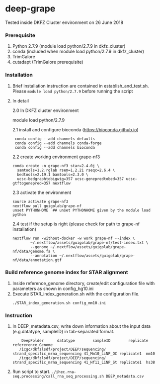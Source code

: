 # deep-grape

Tested inside DKFZ Cluster environment on 26 June 2018
### Prerequisite
1. Python 2.7.9 (module load python/2.7.9 in dkfz_cluster)
2. conda (included when module load python/2.7.9 in dkfz_cluster)
3. TrimGalore
4. cutadapt (TrimGalore prerequisite)


### Installation
1. Brief installation instruction are contained in establish_and_test.sh. Please ```module load python/2.7.9``` before running the script
2. In detail 
   
   2.0 In DKFZ cluster environment
       
	module load python/2.7.9

   2.1 install and configure bioconda (https://bioconda.github.io)
   
        conda config --add channels defaults
        conda config --add channels conda-forge
        conda config --add channels bioconda

   2.2 create working environment grape-nf3
   
       conda create -n grape-nf3 star=2.4.0j \
         samtools=1.2.rglab rsem=1.2.21 rseqc=2.6.4 \
         bedtools=2.19.1 bamtools=2.3.0 \
         ucsc-bedgraphtobigwig=357 ucsc-genepredtobed=357 ucsc-gtftogenepred=357 nextflow

   2.3 activate the environment
   
       source activate grape-nf3
       nextflow pull guigolab/grape-nf
       unset PYTHONHOME  ## unset PYTHONHOME given by the module load python

   2.4 test if the setup is right
       (please check for path to grape-nf installation)
	```
	nextflow run -without-docker -w work grape-nf --index \
            ~/.nextflow/assets/guigolab/grape-nf/test-index.txt \
            --genome ~/.nextflow/assets/guigolab/grape-nf/data/genome.fa \
            --annotation ~/.nextflow/assets/guigolab/grape-nf/data/annotation.gtf
	```
### Build reference genome index for STAR alignment
   1. Inside reference_genome directory, create/edit configuration file with parameters as shown in config_hg10.ini
   2. Execute STAR_index_generation.sh with the configuration file.
         ```
         ./STAR_index_generation.sh config_mm10.ini
         ```
   


### Instruction
1. In DEEP_metadata.csv, write down information about the input data (e.g.datatype, sampleID) in tab-separated format. 
   ```
       DeepFolder      datatype        sampleID        replicate       refererence_Genome
      /icgc/dkfzlsdf/project/DEEP/sequencing/	strand_specific_mrna_sequencing	41_Mm10_LiNP_OC	replicate1	mm10
      /icgc/dkfzlsdf/project/DEEP/sequencing/	strand_specific_mrna_sequencing	41_Hf11_LiNP_St	replicate1	hs38

   ```

2. Run script to start.
   ```./ihec.rna-seq.processing/call_rna_seq_processing.sh DEEP_metadata.csv``` 

